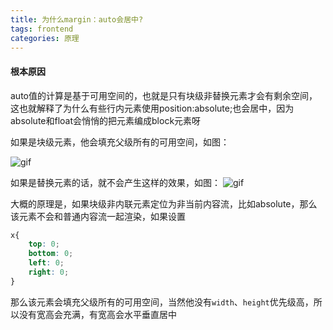 ```yaml
---
title: 为什么margin：auto会居中?
tags: frontend
categories: 原理
---
```


#### 根本原因
auto值的计算是基于可用空间的，也就是只有块级非替换元素才会有剩余空间，这也就解释了为什么有些行内元素使用position:absolute;也会居中，因为absolute和float会悄悄的把元素编成block元素呀

如果是块级元素，他会填充父级所有的可用空间，如图：

![gif](https://foxdaxian.github.io/assets/05_qunaer/block.png)

如果是替换元素的话，就不会产生这样的效果，如图：
![gif](https://foxdaxian.github.io/assets/05_qunaer/img.png)

大概的原理是，如果块级非内联元素定位为非当前内容流，比如absolute，那么该元素不会和普通内容流一起渲染，如果设置
```css
x{
    top: 0;
    bottom: 0;
    left: 0;
    right: 0;
}
```
那么该元素会填充父级所有的可用空间，当然他没有```width```、```height```优先级高，所以没有宽高会充满，有宽高会水平垂直居中
